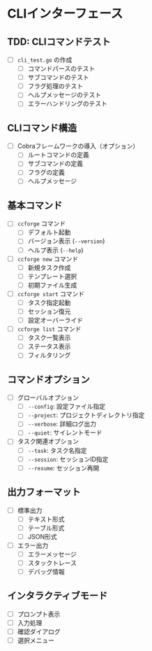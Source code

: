 # CLIインターフェース

## TDD: CLIコマンドテスト
- [ ] `cli_test.go` の作成
  - [ ] コマンドパースのテスト
  - [ ] サブコマンドのテスト
  - [ ] フラグ処理のテスト
  - [ ] ヘルプメッセージのテスト
  - [ ] エラーハンドリングのテスト

## CLIコマンド構造
- [ ] Cobraフレームワークの導入（オプション）
  - [ ] ルートコマンドの定義
  - [ ] サブコマンドの定義
  - [ ] フラグの定義
  - [ ] ヘルプメッセージ

## 基本コマンド
- [ ] `ccforge` コマンド
  - [ ] デフォルト起動
  - [ ] バージョン表示 (`--version`)
  - [ ] ヘルプ表示 (`--help`)
- [ ] `ccforge new` コマンド
  - [ ] 新規タスク作成
  - [ ] テンプレート選択
  - [ ] 初期ファイル生成
- [ ] `ccforge start` コマンド
  - [ ] タスク指定起動
  - [ ] セッション復元
  - [ ] 設定オーバーライド
- [ ] `ccforge list` コマンド
  - [ ] タスク一覧表示
  - [ ] ステータス表示
  - [ ] フィルタリング

## コマンドオプション
- [ ] グローバルオプション
  - [ ] `--config`: 設定ファイル指定
  - [ ] `--project`: プロジェクトディレクトリ指定
  - [ ] `--verbose`: 詳細ログ出力
  - [ ] `--quiet`: サイレントモード
- [ ] タスク関連オプション
  - [ ] `--task`: タスク名指定
  - [ ] `--session`: セッションID指定
  - [ ] `--resume`: セッション再開

## 出力フォーマット
- [ ] 標準出力
  - [ ] テキスト形式
  - [ ] テーブル形式
  - [ ] JSON形式
- [ ] エラー出力
  - [ ] エラーメッセージ
  - [ ] スタックトレース
  - [ ] デバッグ情報

## インタラクティブモード
- [ ] プロンプト表示
- [ ] 入力処理
- [ ] 確認ダイアログ
- [ ] 選択メニュー